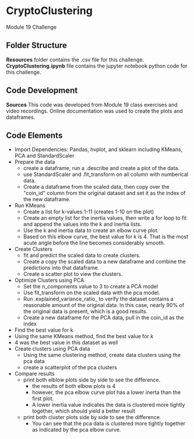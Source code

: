 # CryptoClustering
Module 19 Challenge

## Folder Structure
**Resources** folder contains the .csv file for this challenge. 
**CryptoClustering.ipynb** file contains the jupyter notebook python code for this challenge. 

## Code Development
**Sources** This code was developed from Module 19 class exercises and video recordings. Online documentation was used to create the plots and dataframes. 

## Code Elements
 - Import Dependencies: Pandas, hvplot, and sklearn including KMeans, PCA and StandardScaler
 - Prepare the data
   - create a dataframe, run a .describe and create a plot of the data.
   - use StandardScaler and .fit_transform on all column with numberical data.
   - Create a dataframe from the scaled data, then copy over the "coin_id" column from the original dataset and set it as the index of the new dataframe. 
 - Run KMeans
   - Create a list for k-values 1-11 (creates 1-10 on the plot)
   - Create an empty list for the inertia values, then write a for loop to fit and append the values into the k and inertia lists. 
   - Use the k and inertia data to create an elbow curve plot.
   - Based on this elbow curve, the best value for k is 4. That is the most acute angle before the line becomes considerably smooth. 
 - Create Clusters
   - fit and predict the scaled data to create clusters. 
   - Create a copy the scaled data to a new dataframe and combine the predictions into that dataframe. 
   - Create a scatter plot to view the clusters. 
 -  Optimize Clusters using PCA
    -  Set the n_components value to 3 to create a PCA model
    -  Use fit_transform on the scaled data with the pca model.
    -  Run .explained_variance_ratio_ to verify the dataset contains a reasonable amount of the original data. In this case, nearly 90% of the original data is present, which is a good results. 
    -  Create a new dataframe for the PCA data, pull in the coin_id as the index
 -  Find the best value for k
 -  Using the same KMeans method, find the best value for k
 -  4 was the best value in this dataset as well
-  Create clusters using PCA data
   -  Using the same clustering method, create data clusters using the pca data
   -  create a scatterplot of the pca clusters
-  Compare results
   -  print both elblow plots side by side to see the difference. 
      -  the results of both elbow plots is 4
      -  however, the pca elbow curve plot has a lower inerta than the first plot. 
      -  A lower inertia value indicates the data is clustered more tightly together, which should yield a better result
   -  print both cluster plots side by side to see the difference. 
      -  You can see that the pca data is clustered more tightly together as indicated by the pca elbow curve.